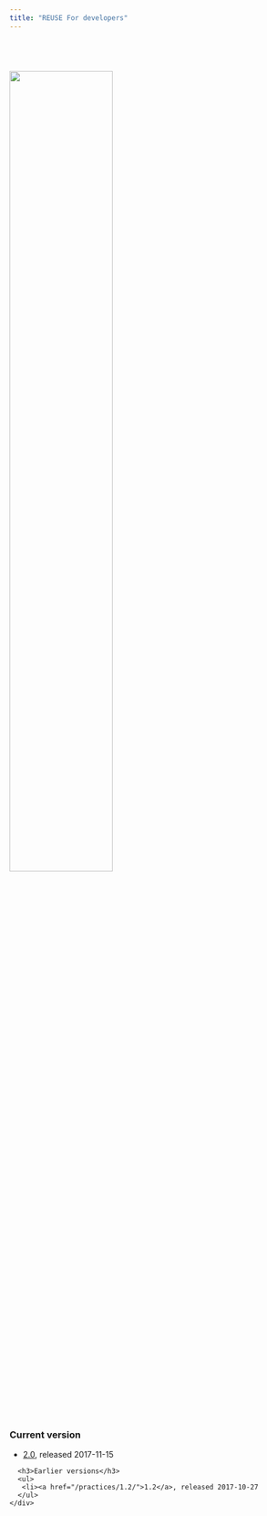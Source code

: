 ```yaml
---
title: "REUSE For developers"
---
```

<div class="intro-header">

<div class="container header-container">
    <div class="row">
       <div class="col-md-1"></div>
       <div class="intro-image col-md-3">
          <img src="/img/reuse.png" style="width: 60%; margin-top: 4em;" />
<center> <div style="width: 100%;margin-top: 3em;"><p>
             </p>
           </div></center>
       </div>

<div class="intro-message col-md-6">
      <h3>Current version</h3>
      <ul>
       <li><a href="/practices/2.0/">2.0</a>, released 2017-11-15
      </ul>

      <h3>Earlier versions</h3>
      <ul>
       <li><a href="/practices/1.2/">1.2</a>, released 2017-10-27
      </ul>
    </div>
</div>
</div>
